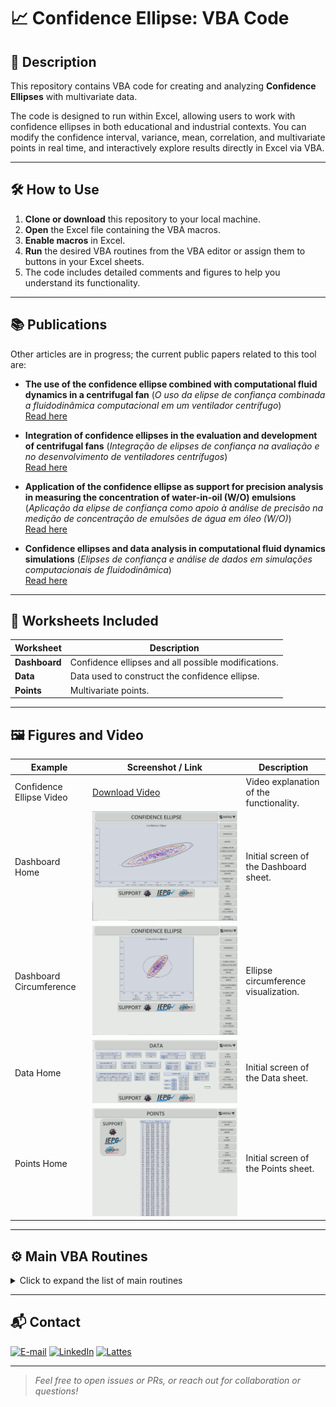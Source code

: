 # 📈 Confidence Ellipse: VBA Code

## 📝 Description

This repository contains VBA code for creating and analyzing **Confidence Ellipses** with multivariate data.

The code is designed to run within Excel, allowing users to work with confidence ellipses in both educational and industrial contexts. You can modify the confidence interval, variance, mean, correlation, and multivariate points in real time, and interactively explore results directly in Excel via VBA.

---

## 🛠️ How to Use

1. **Clone or download** this repository to your local machine.
2. **Open** the Excel file containing the VBA macros.
3. **Enable macros** in Excel.
4. **Run** the desired VBA routines from the VBA editor or assign them to buttons in your Excel sheets.
5. The code includes detailed comments and figures to help you understand its functionality.

---

## 📚 Publications

Other articles are in progress; the current public papers related to this tool are:

- **The use of the confidence ellipse combined with computational fluid dynamics in a centrifugal fan** (*O uso da elipse de confiança combinada a fluidodinâmica computacional em um ventilador centrífugo*)  
  [Read here](https://www.abepro.org.br/biblioteca/TCE_413_2028_47556.pdf)

- **Integration of confidence ellipses in the evaluation and development of centrifugal fans** (*Integração de elipses de confiança na avaliação e no desenvolvimento de ventiladores centrífugos*)  
  [Read here](https://www.abepro.org.br/biblioteca/TN_ST_403_1982_46273.pdf)

- **Application of the confidence ellipse as support for precision analysis in measuring the concentration of water-in-oil (W/O) emulsions** (*Aplicação da elipse de confiança como apoio à análise de precisão na medição de concentração de emulsões de água em óleo (W/O)*)  
  [Read here](https://www.abepro.org.br/biblioteca/TN_ST_401_1969_46756.pdf)

- **Confidence ellipses and data analysis in computational fluid dynamics simulations** (*Elipses de confiança e análise de dados em simulações computacionais de fluidodinâmica*)  
  [Read here](https://www.abepro.org.br/biblioteca/TN_ST_413_2028_48255.pdf)

---

## 📁 Worksheets Included

| Worksheet      | Description                                         |
|----------------|-----------------------------------------------------|
| **Dashboard**  | Confidence ellipses and all possible modifications. |
| **Data**       | Data used to construct the confidence ellipse.      |
| **Points**     | Multivariate points.                                |

---

## 🖼️ Figures and Video

| Example                     | Screenshot / Link                  | Description                              |
|-----------------------------|------------------------------------|------------------------------------------|
| Confidence Ellipse Video    | [Download Video](Confidence_Ellipse_Video.mp4) | Video explanation of the functionality.  |
| Dashboard Home              | ![Dashboard Home](Dashboard_Home.jpg) | Initial screen of the Dashboard sheet.   |
| Dashboard Circumference     | ![Dashboard Circumference](Dashboard_Circumference.jpg) | Ellipse circumference visualization.     |
| Data Home                   | ![Data Home](Data_Home.jpg)        | Initial screen of the Data sheet.        |
| Points Home                 | ![Points Home](Points_Home.jpg)    | Initial screen of the Points sheet.      |

---

## ⚙️ Main VBA Routines

<details>
<summary>Click to expand the list of main routines</summary>

- `1. Ellipses`
- `2. Variances`
- `3. Means`
- `4. Correlation`
- `5. Correlation Bar`
- `6. Lock Point (MVN)`
- `7. Update Points (MVN)`
- `8. Toggle Between Graphs`
- `9. Change Axis Values`
- `10. Save Changes`
- `11. Enable Full Screen`
- `12. Disable Full Screen`
- `13. Tab: Ellipse`
- `14. Tab: Data`
- `15. Tab: Points`
</details>

---

## 📬 Contact

<a href="mailto:matheusc_pereira@hotmail.com"><img src="https://img.shields.io/badge/E--mail-0078D4?style=for-the-badge&logo=microsoft-outlook&logoColor=white" alt="E-mail"/></a>
<a href="https://www.linkedin.com/in/matheuscostapereira/"><img src="https://img.shields.io/badge/LinkedIn-0A66C2?style=for-the-badge&logo=linkedin&logoColor=white" alt="LinkedIn"/></a>
<a href="https://lattes.cnpq.br/7025666927284220"><img src="https://img.shields.io/badge/Lattes-4169E1?style=for-the-badge&logoColor=white" alt="Lattes"/></a>

---

> _Feel free to open issues or PRs, or reach out for collaboration or questions!_
